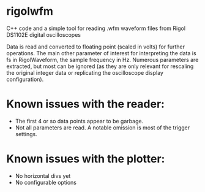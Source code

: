 rigolwfm
========

C++ code and a simple tool for reading .wfm waveform files from Rigol DS1102E digital oscilloscopes

Data is read and converted to floating point (scaled in volts) for further operations. The main other parameter of interest for interpreting the data is fs in RigolWaveform, the sample frequency in Hz. Numerous parameters are extracted, but most can be ignored (as they are only relevant for rescaling the original integer data or replicating the oscilloscope display configuration).


Known issues with the reader:
=============================

* The first 4 or so data points appear to be garbage.
* Not all parameters are read. A notable omission is most of the trigger settings.


Known issues with the plotter:
=============================

* No horizontal divs yet
* No configurable options
